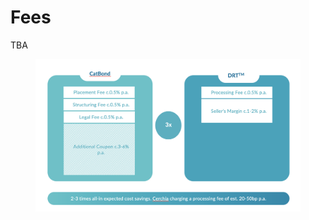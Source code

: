 # Fees

TBA

<figure><img src="../.gitbook/assets/image (12).png" alt=""><figcaption></figcaption></figure>
